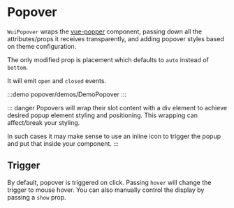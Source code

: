 <script setup>
import DemoPopover from '@/components/popover/demos/DemoPopover.vue'
</script>

# Popover

`WuiPopover` wraps the [vue-popper](https://github.com/valgeirb/vue3-popper) component, passing down all the attributes/props it receives transparently, and adding popover styles based on theme configuration.

The only modified prop is placement which defaults to `auto` instead of `bottom`.

It will emit `open` and `closed` events.

:::demo popover/demos/DemoPopover
<DemoPopover />
:::

::: danger
Popovers will wrap their slot content with a div element to achieve desired popup element styling and positioning. This wrapping can affect/break your styling.

In such cases it may make sense to use an inline icon to trigger the popup and put that inside your component.
:::

## Trigger

By default, popover is triggered on click. Passing `hover` will change the trigger to mouse hover.
You can also manually control the display by passing a `show` prop.
